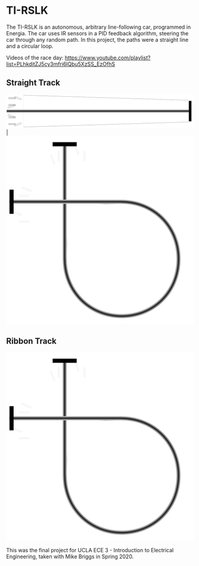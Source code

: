 # TI-RSLK
The TI-RSLK is an autonomous, arbitrary line-following car, programmed in Energia. 
The car uses IR sensors in a PID feedback algorithm, steering the car through any random path.
In this project, the paths were a straight line and a circular loop.  

Videos of the race day:
https://www.youtube.com/playlist?list=PLhkditZJ5cy3mfri6lQbu5XzSS_EzOfhS

Straight Track
--- 
![](straighttrack.png) | ![](ribbontrack.png)

Ribbon Track
---
![](ribbontrack.png)

This was the final project for UCLA ECE 3 - Introduction to Electrical Engineering, taken with Mike Briggs in Spring 2020.

